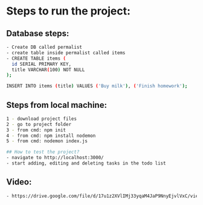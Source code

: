# Steps to run the project:

## Database steps:
```bash
- Create DB called permalist
- create table inside permalist called items
- CREATE TABLE items (
  id SERIAL PRIMARY KEY,
  title VARCHAR(100) NOT NULL
);

INSERT INTO items (title) VALUES ('Buy milk'), ('Finish homework');
```


## Steps from local machine:
```bash
1 - download project files
2 - go to project folder
3 - from cmd: npm init
4 - from cmd: npm install nodemon
5 - from cmd: nodemon index.js
```

```bash
## How to test the project?
- navigate to http://localhost:3000/
- start adding, editing and deleting tasks in the todo list
```

## Video:
```bash
- https://drive.google.com/file/d/17u1z2XVlIMj33yqaM4JaP9NnyEjvlVxC/view?usp=sharing
```

